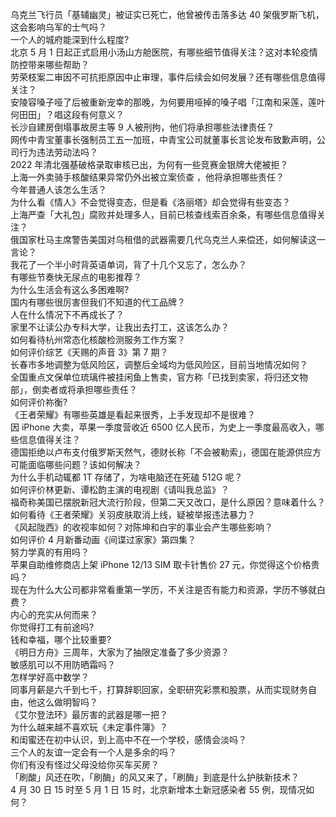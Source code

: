 乌克兰飞行员「基辅幽灵」被证实已死亡，他曾被传击落多达 40 架俄罗斯飞机，这会影响乌军的士气吗？  
一个人的城府能深到什么程度?  
北京 5 月 1 日起正式启用小汤山方舱医院，有哪些细节值得关注？这对本轮疫情防控带来哪些帮助？  
劳荣枝案二审因不可抗拒原因中止审理，事件后续会如何发展？还有哪些信息值得关注？  
安陵容嗓子哑了后被重新宠幸的那晚，为何要用哑掉的嗓子唱「江南和采莲，莲叶何田田」？唱这段有何意义？  
长沙自建房倒塌事故房主等 9 人被刑拘，他们将承担哪些法律责任？  
网传中青宝董事长强制员工五一加班，中青宝公司就董事长言论发布致歉声明，公司行为违法劳动法吗？  
2022 年清北强基破格录取审核已出，为何有一些竞赛金银牌大佬被拒？  
上海一外卖骑手核酸结果异常仍外出被立案侦查 ，他将承担哪些责任？  
今年普通人该怎么生活？  
为什么看《情人》不会觉得变态，但是看《洛丽塔》却会觉得有些变态？  
上海严查「大礼包」腐败并处理多人，目前已核查线索百余条，有哪些信息值得关注？  
俄国家杜马主席警告美国对乌租借的武器需要几代乌克兰人来偿还，如何解读这一言论？  
我花了一个半小时背英语单词，背了十几个又忘了，怎么办？  
有哪些节奏快无尿点的电影推荐？  
为什么生活会有这么多困难啊?  
国内有哪些很厉害但我们不知道的代工品牌？  
人在什么情况下不再成长了？  
家里不让读公办专科大学，让我出去打工，这该怎么办？  
如何看待杭州常态化核酸检测服务工作方案？  
如何评价综艺《天赐的声音 3》第 7 期？  
长春市多地调整为低风险区，调整后全域均为低风险区，目前当地情况如何？  
全国重点文保单位琉璃件被挂闲鱼上售卖，官方称「已找到卖家，将归还文物部」，倒卖者或将承担哪些责任？  
如何评价祢衡?  
《王者荣耀》有哪些英雄是看起来很秀，上手发现却不是很难？  
因 iPhone 大卖，苹果一季度营收近 6500 亿人民币，为史上一季度最高收入，哪些信息值得关注？  
德国拒绝以卢布支付俄罗斯天然气，德财长称「不会被勒索」，德国在能源供应方可能面临哪些问题？该如何解决？  
为什么手机动辄都 1T 存储了，为啥电脑还在死磕 512G 呢？  
如何评价林更新、谭松韵主演的电视剧《请叫我总监》？  
福奇称美国已摆脱新冠大流行阶段，但第二天又改口，是什么原因？意味着什么？  
如何看待《王者荣耀》关羽皮肤取消上线，疑被举报违法暴力？  
《风起陇西》的收视率如何？对陈坤和白宇的事业会产生哪些影响？  
如何评价 4 月新番动画《间谍过家家》第四集？  
努力学真的有用吗？  
苹果自助维修商店上架 iPhone 12/13 SIM 取卡针售价 27 元，你觉得这个价格贵吗？  
现在为什么大公司都非常看重第一学历，不关注是否有能力和资源，学历不够就白费？  
内心的充实从何而来？  
你觉得打工有前途吗?  
钱和幸福，哪个比较重要?  
《明日方舟》三周年，大家为了抽限定准备了多少资源？  
敏感肌可以不用防晒霜吗？  
怎样学好高中数学？  
同事月薪是六千到七千，打算辞职回家，全职研究彩票和股票，从而实现财务自由，他这么做明智吗？  
《艾尔登法环》最厉害的武器是哪一把？  
为什么越来越不喜欢玩《未定事件簿》？  
和闺蜜还在初中认识，到上高中不在一个学校，感情会淡吗？  
三个人的友谊一定会有一个人是多余的吗？  
你们有没有怪过父母没给你买车买房？  
「刷酸」风还在吹，「刷酶」的风又来了，「刷酶」到底是什么护肤新技术？  
4 月 30 日 15 时至 5 月 1 日 15 时，北京新增本土新冠感染者 55 例，现情况如何？  
